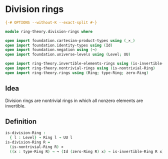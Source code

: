 # Division rings

```agda
{-# OPTIONS --without-K --exact-split #-}

module ring-theory.division-rings where

open import foundation.cartesian-product-types using (_×_)
open import foundation.identity-types using (Id)
open import foundation.negation using (¬)
open import foundation.universe-levels using (Level; UU)

open import ring-theory.invertible-elements-rings using (is-invertible-Ring)
open import ring-theory.nontrivial-rings using (is-nontrivial-Ring)
open import ring-theory.rings using (Ring; type-Ring; zero-Ring)
```

## Idea

Division rings are nontrivial rings in which all nonzero elements are invertible.

## Definition

```agda
is-division-Ring :
  { l : Level} → Ring l → UU l
is-division-Ring R =
  (is-nontrivial-Ring R) ×
  ((x : type-Ring R) → ¬ (Id (zero-Ring R) x) → is-invertible-Ring R x)
```

